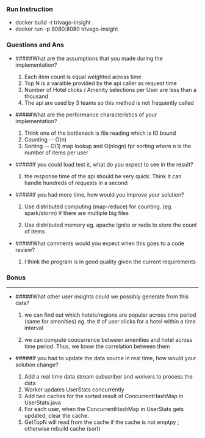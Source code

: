 ### Run Instruction

- docker build -t trivago-insight .
- docker run -p 8080:8080 trivago-insight

### Questions and Ans
+ #####What are the assumptions that you made during the implementation?
    1. Each item count is equal weighted across time
	2. Top N is a varaible provided by the api caller as request time
	3. Number of Hotel clicks / Amenity selections per User are less than a thousand
	4. The api are used by 3 teams so this method is not frequently called

+ #####What are the performance characteristics of your implementation?
    1.  Think one of the bottleneck is file reading which is IO bound
	2.  Counting -- O(n)
	3.  Sorting -- O(1) map lookup and O(nlogn) fpr sorting where n is the number of items per user

+ #####If you could load test it, what do you expect to see in the result?
   1.  the response time of the api should be very quick.  Think it can handle hundreds of requests in a second

+ #####If you had more time, how would you improve your solution?
    1.  Use distributed computing (map-reduce) for counting.  (eg. spark/storm) if there are multiple big files

	2. Use distributed memory eg. apache Ignite or redis to store the count of items

+ #####What comments would you expect when this goes to a code review?
  1.  I think the program is in good quality given the current requirements

### Bonus
----
+ #####What other user insights could we possibly generate from this data?
   1. we can find out which hotels/regions are popular across time period (same for amenities)
   eg. the # of user clicks for a hotel within a time interval

   2. we can compute coocurrence between amenities and hotel across time period.
   Thus, we know the correlation between them

+ #####If you had to update the data source in real time, how would your solution change?
  1. Add a real time data stream subscriber and workers to process the data
  2. Worker updates UserStats concurrently
  3. Add two caches for the sorted result of ConcurrentHashMap in UserStats.java
  4. For each user, when the ConcurrentHashMap in UserStats gets updated, clear the cache.
  5. GetTopN will read from the cache if the cache is not emptpy ; otherwise rebuild cache (sort)
